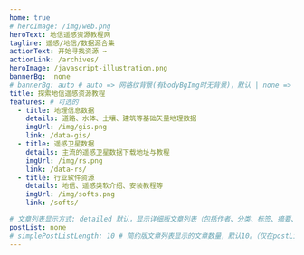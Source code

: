 ```yaml
---
home: true
# heroImage: /img/web.png
heroText: 地信遥感资源教程网
tagline: 遥感/地信/数据源合集
actionText: 开始寻找资源 →
actionLink: /archives/
heroImage: /javascript-illustration.png
bannerBg:  none
# bannerBg: auto # auto => 网格纹背景(有bodyBgImg时无背景)，默认 | none => 无 | '大图地址' | background: 自定义背景样式       提示：如发现文本颜色不适应你的背景时可以到palette.styl修改$bannerTextColor变量
title: 探索地信遥感资源教程
features: # 可选的
  - title: 地理信息数据
    details: 道路、水体、土壤、建筑等基础矢量地理数据
    imgUrl: /img/gis.png
    link: /data-gis/
  - title: 遥感卫星数据
    details: 主流的遥感卫星数据下载地址与教程
    imgUrl: /img/rs.png
    link: /data-rs/
  - title: 行业软件资源
    details: 地信、遥感类软介绍、安装教程等
    imgUrl: /img/softs.png
    link: /softs/

# 文章列表显示方式: detailed 默认，显示详细版文章列表（包括作者、分类、标签、摘要、分页等）| simple => 显示简约版文章列表（仅标题和日期）| none 不显示文章列表
postList: none
# simplePostListLength: 10 # 简约版文章列表显示的文章数量，默认10。（仅在postList设置为simple时生效）
---
```




<!--

// 可以在这里放一些md信息，在转换时自动注释掉

 -->